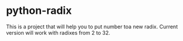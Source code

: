 # python-radix

This is a project that will help you to put number toa new radix. Current version will work with radixes from 2 to 32.
